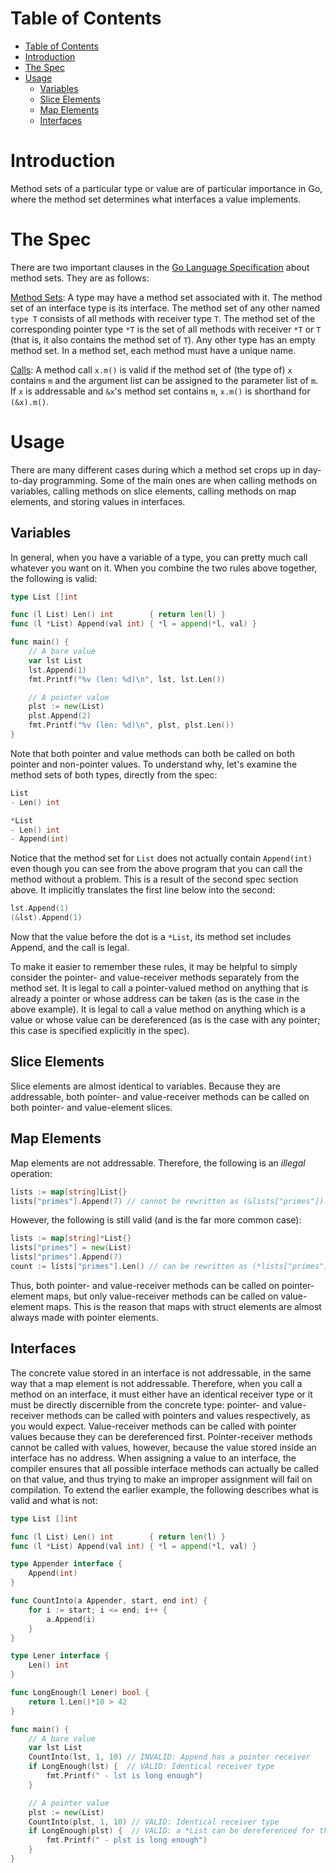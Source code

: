 Table of Contents
=================

- [Table of Contents](#table-of-contents)
- [Introduction](#introduction)
- [The Spec](#the-spec)
- [Usage](#usage)
  - [Variables](#variables)
  - [Slice Elements](#slice-elements)
  - [Map Elements](#map-elements)
  - [Interfaces](#interfaces)

# Introduction

Method sets of a particular type or value are of particular importance in Go, where the method set determines what interfaces a value implements.

# The Spec

There are two important clauses in the [Go Language Specification](http://golang.org/doc/go_spec.html) about method sets.  They are as follows:

[Method Sets](http://golang.org/doc/go_spec.html#Method_sets):
A type may have a method set associated with it. The method set of an interface type is its interface. The method set of any other named ` type T ` consists of all methods with receiver type ` T `. The method set of the corresponding pointer type ` *T ` is the set of all methods with receiver ` *T ` or ` T ` (that is, it also contains the method set of ` T `). Any other type has an empty method set. In a method set, each method must have a unique name.

[Calls](http://golang.org/doc/go_spec.html#Calls):
A method call ` x.m() ` is valid if the method set of (the type of) ` x ` contains ` m ` and the argument list can be assigned to the parameter list of ` m `. If ` x ` is addressable and ` &x `'s method set contains ` m `, ` x.m() ` is shorthand for ` (&x).m() `.

# Usage
There are many different cases during which a method set crops up in day-to-day programming.  Some of the main ones are when calling methods on variables, calling methods on slice elements, calling methods on map elements, and storing values in interfaces.

## Variables
In general, when you have a variable of a type, you can pretty much call whatever you want on it.  When you combine the two rules above together, the following is valid:

```go
type List []int

func (l List) Len() int        { return len(l) }
func (l *List) Append(val int) { *l = append(*l, val) }

func main() {
	// A bare value
	var lst List
	lst.Append(1)
	fmt.Printf("%v (len: %d)\n", lst, lst.Len())

	// A pointer value
	plst := new(List)
	plst.Append(2)
	fmt.Printf("%v (len: %d)\n", plst, plst.Len())
}
```

Note that both pointer and value methods can both be called on both pointer and non-pointer values.  To understand why, let's examine the method sets of both types, directly from the spec:

```go
List
- Len() int

*List
- Len() int
- Append(int) 
```

Notice that the method set for ` List ` does not actually contain ` Append(int) ` even though you can see from the above program that you can call the method without a problem.  This is a result of the second spec section above.  It implicitly translates the first line below into the second:

```go
lst.Append(1)
(&lst).Append(1)
```

Now that the value before the dot is a ` *List `, its method set includes Append, and the call is legal.

To make it easier to remember these rules, it may be helpful to simply consider the pointer- and value-receiver methods separately from the method set.  It is legal to call a pointer-valued method on anything that is already a pointer or whose address can be taken (as is the case in the above example).  It is legal to call a value method on anything which is a value or whose value can be dereferenced (as is the case with any pointer; this case is specified explicitly in the spec).

## Slice Elements
Slice elements are almost identical to variables.  Because they are addressable, both pointer- and value-receiver methods can be called on both pointer- and value-element slices.

## Map Elements
Map elements are not addressable.  Therefore, the following is an _illegal_ operation:

```go
lists := map[string]List{}
lists["primes"].Append(7) // cannot be rewritten as (&lists["primes"]).Append(7)
```

However, the following is still valid (and is the far more common case):

```go
lists := map[string]*List{}
lists["primes"] = new(List)
lists["primes"].Append(7)
count := lists["primes"].Len() // can be rewritten as (*lists["primes"]).Len()
```

Thus, both pointer- and value-receiver methods can be called on pointer-element maps, but only value-receiver methods can be called on value-element maps.  This is the reason that maps with struct elements are almost always made with pointer elements.

## Interfaces
The concrete value stored in an interface is not addressable, in the same way that a map element is not addressable.  Therefore, when you call a method on an interface, it must either have an identical receiver type or it must be directly discernible from the concrete type: pointer- and value-receiver methods can be called with pointers and values respectively, as you would expect.  Value-receiver methods can be called with pointer values because they can be dereferenced first.  Pointer-receiver methods cannot be called with values, however, because the value stored inside an interface has no address.  When assigning a value to an interface, the compiler ensures that all possible interface methods can actually be called on that value, and thus trying to make an improper assignment will fail on compilation.  To extend the earlier example, the following describes what is valid and what is not:

```go
type List []int

func (l List) Len() int        { return len(l) }
func (l *List) Append(val int) { *l = append(*l, val) }

type Appender interface {
	Append(int)
}

func CountInto(a Appender, start, end int) {
	for i := start; i <= end; i++ {
		a.Append(i)
	}
}

type Lener interface {
	Len() int
}

func LongEnough(l Lener) bool {
	return l.Len()*10 > 42
}

func main() {
	// A bare value
	var lst List
	CountInto(lst, 1, 10) // INVALID: Append has a pointer receiver
	if LongEnough(lst) {  // VALID: Identical receiver type
		fmt.Printf(" - lst is long enough")
	}

	// A pointer value
	plst := new(List)
	CountInto(plst, 1, 10) // VALID: Identical receiver type
	if LongEnough(plst) {  // VALID: a *List can be dereferenced for the receiver
		fmt.Printf(" - plst is long enough")
	}
}
```
